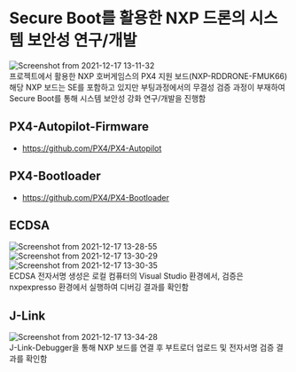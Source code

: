 # Secure Boot를 활용한 NXP 드론의 시스템 보안성 연구/개발
![Screenshot from 2021-12-17 13-11-32](https://user-images.githubusercontent.com/55688999/146487762-f212140f-d16b-44a8-b729-fb8f67b0b41d.png) </br>
프로젝트에서 활용한 NXP 호버게임스의 PX4 지원 보드(NXP-RDDRONE-FMUK66) </br>
해당 NXP 보드는 SE를 포함하고 있지만 부팅과정에서의 무결성 검증 과정이 부재하여 Secure Boot를 통해 시스템 보안성 강화 연구/개발을 진행함 </br>

## PX4-Autopilot-Firmware
- https://github.com/PX4/PX4-Autopilot </br>

## PX4-Bootloader
- https://github.com/PX4/PX4-Bootloader </br>

## ECDSA 
![Screenshot from 2021-12-17 13-28-55](https://user-images.githubusercontent.com/55688999/146489093-83643a94-2412-4380-ae40-667270add662.png) </br>![Screenshot from 2021-12-17 13-30-29](https://user-images.githubusercontent.com/55688999/146489211-14c0ac63-9674-4195-8d6f-aa478cc80ca3.png) </br> 
![Screenshot from 2021-12-17 13-30-35](https://user-images.githubusercontent.com/55688999/146489235-8553af2f-878c-45ae-86bd-19c07723122f.png) </br>
ECDSA 전자서명 생성은 로컬 컴퓨터의 Visual Studio 환경에서, 검증은 nxpexpresso 환경에서 실행하여 디버깅 결과를 확인함 </br>

## J-Link
![Screenshot from 2021-12-17 13-34-28](https://user-images.githubusercontent.com/55688999/146489544-d19fa610-ded8-4bbf-923d-81d15f6b8cd6.png) </br>
J-Link-Debugger을 통해 NXP 보드를 연결 후 부트로더 업로드 및 전자서명 검증 결과를 확인함
